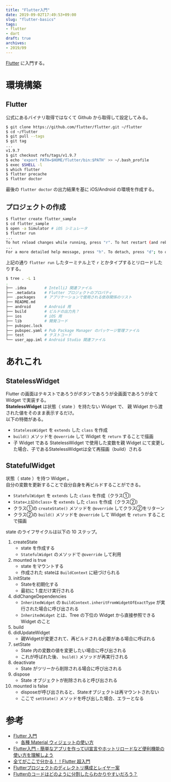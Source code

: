 ```yaml
---
title: "Flutter入門"
date: 2019-09-02T17:49:53+09:00
slug: "flutter-basics"
tags:
- flutter
- dart
draft: true
archives:
- 2019/09
---
```


[Flutter](https://github.com/flutter/flutter) に入門する。

<!--more-->

# 環境構築

## Flutter

公式にあるバイナリ取得ではなくて Github から取得して設定してみる。

```bash
$ git clone https://github.com/flutter/flutter.git ~/flutter
$ cd ~/flutter
$ git pull --tags
$ git tag
...
v1.9.7
$ git checkout refs/tags/v1.9.7
$ echo 'export PATH=$HOME/flutter/bin:$PATH' >> ~/.bash_profile
$ exec $SHELL -l
$ which flutter
$ flutter precache
$ flutter doctor
```

最後の `flutter doctor` の出力結果を基に iOS/Android の環境を作成する。

## プロジェクトの作成

```bash
$ flutter create flutter_sample
$ cd flutter_sample
$ open -a Simulator # iOS シミュレータ
$ flutter run
...
To hot reload changes while running, press "r". To hot restart (and rebuild state), press "R".
...
For a more detailed help message, press "h". To detach, press "d"; to quit, press "q".
```

上記の通り `flutter run` したターミナル上で `r` とかタイプするとリロードしたりする。

```bash
$ tree . -L 1
.
├── .idea        # IntelliJ 関連ファイル
├── .metadata    # Flutter プロジェクトのプロパティ
├── .packages    # アプリケーションで使用される依存関係のリスト
├── README.md
├── android      # Android 用
├── build        # ビルドの出力先？
├── ios          # iOS 用
├── lib          # 開発コード
├── pubspec.lock
├── pubspec.yaml # Pub Package Manager のパッケージ管理ファイル
├── test         # テストコード
└── user_app.iml # Android Studio 関連ファイル
```

# あれこれ

## StatelessWidget

Flutter の画面はテキストであろうがボタンであろうが全画面であろうが全て Widget で実装する。  
**StatelessWidget** は状態（ state ）を持たない Widget で、 親 Widget から渡された値をそのまま表示するだけ。  
以下の特徴がある。

- `StatelessWidget` を `extends` した `class` を作成
- `build()` メソッドを `@override` して Widget を `return` することで描画
- 子 Widget である StatelessWidget で使用した変数を親 Widget にて変更した場合、子であるStatelessWidgetは全て再描画（build）される

## StatefulWidget

状態（ state ）を持つ Widget 。  
自分の変数を更新することで自分自身を再ビルドすることができる。

- `StatefulWidget` を `extends` した `class` を作成（クラス①）
- `State<上記のclass>` を `extends` した `class` を作成（クラス②）
- クラス①の `createState()` メソッドを `@override` してクラス②をリターン
- クラス②の `build()` メソッドを `@override` して Widget を `return` することで描画

state のライフサイクルは以下の 10 ステップ。

1. createState
    - state を作成する
    - `StatefulWidget` のメソッドで `@override` して利用
2. mounted is true
    - state をマウントする
    - 作成された stateは `BuildContext` に紐づけられる
3. initState
    - Stateを初期化する
    - 最初に 1 度だけ実行される
4. didChangeDependencies
    - `InheritedWidget` の `BuildContext.inheritFromWidgetOfExactType` が実行された場合に呼び出される
    - `InheritedWidget` とは、Tree の下位の Widget から直接参照できる Widget のこと
5. build
6. didUpdateWidget
    - 親Widgetが変更されて、再ビルドされる必要がある場合に呼ばれる
7. setState
    - State 内の変数の値を変更したい場合に呼び出される
    - これが呼ばれた後、 `build()` メソッドが再実行される
8. deactivate
    - State がツリーから削除される場合に呼び出される
9. dispose
    - State オブジェクトが削除されると呼び出される
10. mounted is false
    - disposeが呼び出されると、Stateオブジェクトは再マウントされない
    - ここで `setState()` メソッドを呼び出した場合、エラーとなる

# 参考

- [Flutter 入門](https://flutter.keicode.com/)
  - [各種 Material ウィジェットの使い方](https://flutter.keicode.com/basics/index-material.php)
- [Flutter入門 - 簡単なアプリを作ってUI宣言やホットリロードなど便利機能の使い方を理解しよう](https://employment.en-japan.com/engineerhub/entry/2019/08/06/103000)
- [全てがここで分かる！！Flutter 超入門](https://tech-rise.net/category/programming/flutter/)
- [Flutterプロジェクトのディレクトリ構成とレイヤー案](https://issus.me/projects/1520/issues/35)
- [Flutterのコードはどのように分割したらわかりやすいだろう？](https://note.mu/nbht/n/n339076d40641)